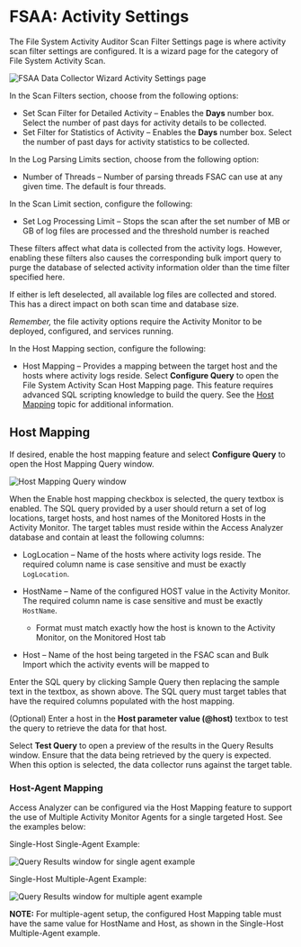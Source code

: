 # FSAA: Activity Settings

The File System Activity Auditor Scan Filter Settings page is where activity scan filter settings are configured. It is a wizard page for the category of File System Activity Scan.

![FSAA Data Collector Wizard Activity Settings page](/img/product_docs/accessanalyzer/enterpriseauditor/admin/datacollector/fsaa/activitysettings.webp)

In the Scan Filters section, choose from the following options:

- Set Scan Filter for Detailed Activity – Enables the __Days__ number box. Select the number of past days for activity details to be collected.
- Set Filter for Statistics of Activity – Enables the __Days__ number box. Select the number of past days for activity statistics to be collected.

In the Log Parsing Limits section, choose from the following option:

- Number of Threads – Number of parsing threads FSAC can use at any given time. The default is four threads.

In the Scan Limit section, configure the following:

- Set Log Processing Limit – Stops the scan after the set number of MB or GB of log files are processed and the threshold number is reached

These filters affect what data is collected from the activity logs. However, enabling these filters also causes the corresponding bulk import query to purge the database of selected activity information older than the time filter specified here.

If either is left deselected, all available log files are collected and stored. This has a direct impact on both scan time and database size.

_Remember,_  the file activity options require the Activity Monitor to be deployed, configured, and services running.

In the Host Mapping section, configure the following:

- Host Mapping – Provides a mapping between the target host and the hosts where activity logs reside. Select __Configure Query__ to open the File System Activity Scan Host Mapping page. This feature requires advanced SQL scripting knowledge to build the query. See the [Host Mapping](#host-mapping) topic for additional information.

## Host Mapping

If desired, enable the host mapping feature and select __Configure Query__ to open the Host Mapping Query window.

![Host Mapping Query window](/img/product_docs/accessanalyzer/enterpriseauditor/admin/datacollector/fsaa/hostmappingquery.webp)

When the Enable host mapping checkbox is selected, the query textbox is enabled. The SQL query provided by a user should return a set of log locations, target hosts, and host names of the Monitored Hosts in the Activity Monitor. The target tables must reside within the Access Analyzer database and contain at least the following columns:

- LogLocation – Name of the hosts where activity logs reside. The required column name is case sensitive and must be exactly ```LogLocation```.
- HostName – Name of the configured HOST value in the Activity Monitor. The required column name is case sensitive and must be exactly ```HostName```.

  - Format must match exactly how the host is known to the Activity Monitor, on the Monitored Host tab
- Host – Name of the host being targeted in the FSAC scan and Bulk Import which the activity events will be mapped to

Enter the SQL query by clicking Sample Query then replacing the sample text in the textbox, as shown above. The SQL query must target tables that have the required columns populated with the host mapping.

(Optional) Enter a host in the __Host parameter value (@host)__ textbox to test the query to retrieve the data for that host.

Select __Test Query__ to open a preview of the results in the Query Results window. Ensure that the data being retrieved by the query is expected. When this option is selected, the data collector runs against the target table.

### Host-Agent Mapping

Access Analyzer can be configured via the Host Mapping feature to support the use of Multiple Activity Monitor Agents for a single targeted Host. See the examples below:

Single-Host Single-Agent Example:

![Query Results window for single agent example](/img/product_docs/accessanalyzer/enterpriseauditor/admin/datacollector/fsaa/hostmappingsinglehostsingleagent.webp)

Single-Host Multiple-Agent Example:

![Query Results window for multiple agent example](/img/product_docs/accessanalyzer/enterpriseauditor/admin/datacollector/fsaa/hostmappingsinglehostmultipleagent.webp)

__NOTE:__ For multiple-agent setup, the configured Host Mapping table must have the same value for HostName and Host, as shown in the Single-Host Multiple-Agent example.
